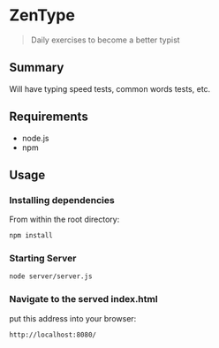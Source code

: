 # ZenType

> Daily exercises to become a better typist

## Summary

Will have typing speed tests, common words tests, etc.

## Requirements

- node.js
- npm

## Usage

### Installing dependencies

From within the root directory:

```sh
npm install
```

### Starting Server

```sh
node server/server.js
```

### Navigate to the served index.html

put this address into your browser:

```sh
http://localhost:8080/
```
